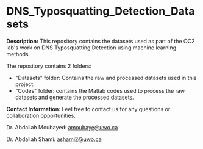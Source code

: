 # DNS_Typosquatting_Detection_Datasets
**Description:**
This repository contains the datasets used as part of the OC2 lab's work on DNS Typosquatting Detection using machine learning methods.

The repository contains 2 folders:
- "Datasets" folder: Contains the raw and processed datasets used in this project.
- "Codes" folder: contains the Matlab codes used to process the raw datasets and generate the processed datasets.

**Contact Information:**
Feel free to contact us for any questions or collaboration opportunities.

Dr. Abdallah Moubayed: amoubaye@uwo.ca

Dr. Abdallah Shami: ashami2@uwo.ca
